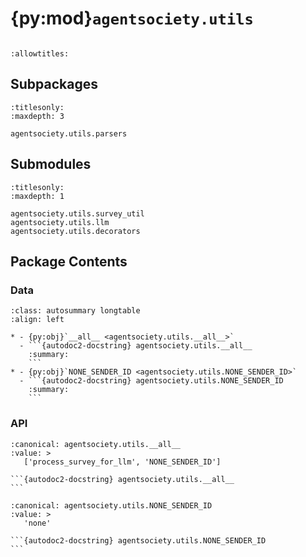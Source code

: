 # {py:mod}`agentsociety.utils`

```{py:module} agentsociety.utils
```

```{autodoc2-docstring} agentsociety.utils
:allowtitles:
```

## Subpackages

```{toctree}
:titlesonly:
:maxdepth: 3

agentsociety.utils.parsers
```

## Submodules

```{toctree}
:titlesonly:
:maxdepth: 1

agentsociety.utils.survey_util
agentsociety.utils.llm
agentsociety.utils.decorators
```

## Package Contents

### Data

````{list-table}
:class: autosummary longtable
:align: left

* - {py:obj}`__all__ <agentsociety.utils.__all__>`
  - ```{autodoc2-docstring} agentsociety.utils.__all__
    :summary:
    ```
* - {py:obj}`NONE_SENDER_ID <agentsociety.utils.NONE_SENDER_ID>`
  - ```{autodoc2-docstring} agentsociety.utils.NONE_SENDER_ID
    :summary:
    ```
````

### API

````{py:data} __all__
:canonical: agentsociety.utils.__all__
:value: >
   ['process_survey_for_llm', 'NONE_SENDER_ID']

```{autodoc2-docstring} agentsociety.utils.__all__
```

````

````{py:data} NONE_SENDER_ID
:canonical: agentsociety.utils.NONE_SENDER_ID
:value: >
   'none'

```{autodoc2-docstring} agentsociety.utils.NONE_SENDER_ID
```

````
